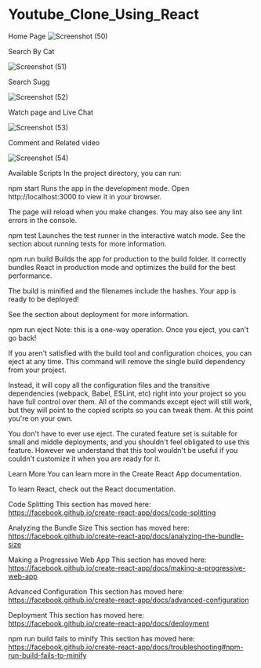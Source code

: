 # Youtube_Clone_Using_React




Home Page 
![Screenshot (50)](https://github.com/Abhishek280999/Youtube_Clone_Using_React/assets/117111036/f855c94b-2630-40db-9ec1-513161e65b7f)

Search By Cat


![Screenshot (51)](https://github.com/Abhishek280999/Youtube_Clone_Using_React/assets/117111036/2c2df160-b6d7-4cfe-9ba5-101ba7fba17b)


Search Sugg

![Screenshot (52)](https://github.com/Abhishek280999/Youtube_Clone_Using_React/assets/117111036/b593dc3c-5a44-4082-8817-ca240fb91271)


Watch page  and Live Chat


![Screenshot (53)](https://github.com/Abhishek280999/Youtube_Clone_Using_React/assets/117111036/4aa13962-8a3c-407f-8f13-e1b0b20c105b)

Comment  and Related video

![Screenshot (54)](https://github.com/Abhishek280999/Youtube_Clone_Using_React/assets/117111036/0193142f-4377-4a56-af86-dfb236a09900)











Available Scripts
In the project directory, you can run:

npm start
Runs the app in the development mode.
Open http://localhost:3000 to view it in your browser.

The page will reload when you make changes.
You may also see any lint errors in the console.

npm test
Launches the test runner in the interactive watch mode.
See the section about running tests for more information.

npm run build
Builds the app for production to the build folder.
It correctly bundles React in production mode and optimizes the build for the best performance.

The build is minified and the filenames include the hashes.
Your app is ready to be deployed!

See the section about deployment for more information.

npm run eject
Note: this is a one-way operation. Once you eject, you can't go back!

If you aren't satisfied with the build tool and configuration choices, you can eject at any time. This command will remove the single build dependency from your project.

Instead, it will copy all the configuration files and the transitive dependencies (webpack, Babel, ESLint, etc) right into your project so you have full control over them. All of the commands except eject will still work, but they will point to the copied scripts so you can tweak them. At this point you're on your own.

You don't have to ever use eject. The curated feature set is suitable for small and middle deployments, and you shouldn't feel obligated to use this feature. However we understand that this tool wouldn't be useful if you couldn't customize it when you are ready for it.

Learn More
You can learn more in the Create React App documentation.

To learn React, check out the React documentation.

Code Splitting
This section has moved here: https://facebook.github.io/create-react-app/docs/code-splitting

Analyzing the Bundle Size
This section has moved here: https://facebook.github.io/create-react-app/docs/analyzing-the-bundle-size

Making a Progressive Web App
This section has moved here: https://facebook.github.io/create-react-app/docs/making-a-progressive-web-app

Advanced Configuration
This section has moved here: https://facebook.github.io/create-react-app/docs/advanced-configuration

Deployment
This section has moved here: https://facebook.github.io/create-react-app/docs/deployment

npm run build fails to minify
This section has moved here: https://facebook.github.io/create-react-app/docs/troubleshooting#npm-run-build-fails-to-minify
